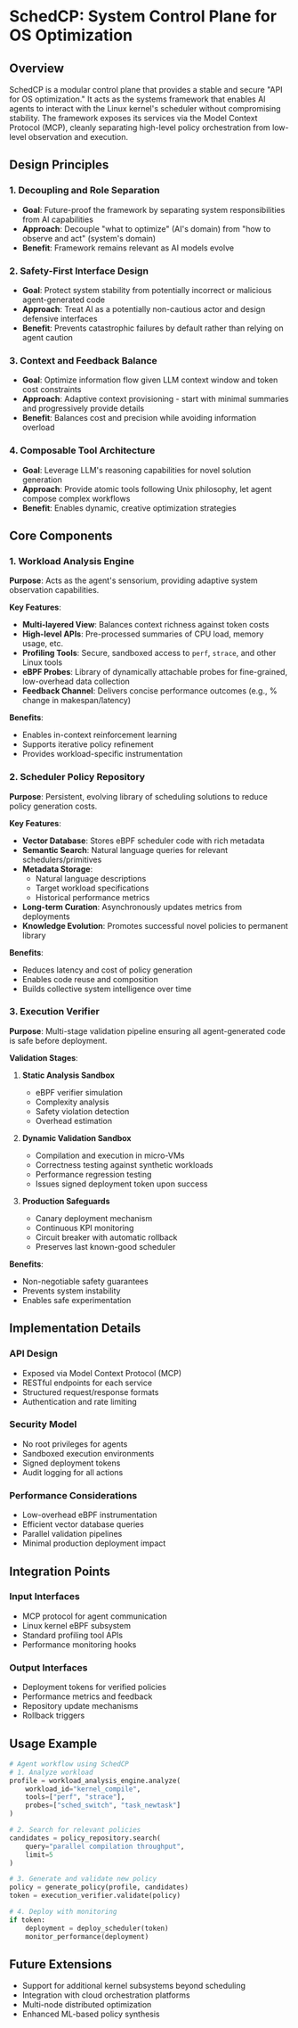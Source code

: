 # SchedCP: System Control Plane for OS Optimization

## Overview

SchedCP is a modular control plane that provides a stable and secure "API for OS optimization." It acts as the systems framework that enables AI agents to interact with the Linux kernel's scheduler without compromising stability. The framework exposes its services via the Model Context Protocol (MCP), cleanly separating high-level policy orchestration from low-level observation and execution.

## Design Principles

### 1. Decoupling and Role Separation
- **Goal**: Future-proof the framework by separating system responsibilities from AI capabilities
- **Approach**: Decouple "what to optimize" (AI's domain) from "how to observe and act" (system's domain)
- **Benefit**: Framework remains relevant as AI models evolve

### 2. Safety-First Interface Design
- **Goal**: Protect system stability from potentially incorrect or malicious agent-generated code
- **Approach**: Treat AI as a potentially non-cautious actor and design defensive interfaces
- **Benefit**: Prevents catastrophic failures by default rather than relying on agent caution

### 3. Context and Feedback Balance
- **Goal**: Optimize information flow given LLM context window and token cost constraints
- **Approach**: Adaptive context provisioning - start with minimal summaries and progressively provide details
- **Benefit**: Balances cost and precision while avoiding information overload

### 4. Composable Tool Architecture
- **Goal**: Leverage LLM's reasoning capabilities for novel solution generation
- **Approach**: Provide atomic tools following Unix philosophy, let agent compose complex workflows
- **Benefit**: Enables dynamic, creative optimization strategies

## Core Components

### 1. Workload Analysis Engine

**Purpose**: Acts as the agent's sensorium, providing adaptive system observation capabilities.

**Key Features**:
- **Multi-layered View**: Balances context richness against token costs
- **High-level APIs**: Pre-processed summaries of CPU load, memory usage, etc.
- **Profiling Tools**: Secure, sandboxed access to `perf`, `strace`, and other Linux tools
- **eBPF Probes**: Library of dynamically attachable probes for fine-grained, low-overhead data collection
- **Feedback Channel**: Delivers concise performance outcomes (e.g., % change in makespan/latency)

**Benefits**:
- Enables in-context reinforcement learning
- Supports iterative policy refinement
- Provides workload-specific instrumentation

### 2. Scheduler Policy Repository

**Purpose**: Persistent, evolving library of scheduling solutions to reduce policy generation costs.

**Key Features**:
- **Vector Database**: Stores eBPF scheduler code with rich metadata
- **Semantic Search**: Natural language queries for relevant schedulers/primitives
- **Metadata Storage**: 
  - Natural language descriptions
  - Target workload specifications
  - Historical performance metrics
- **Long-term Curation**: Asynchronously updates metrics from deployments
- **Knowledge Evolution**: Promotes successful novel policies to permanent library

**Benefits**:
- Reduces latency and cost of policy generation
- Enables code reuse and composition
- Builds collective system intelligence over time

### 3. Execution Verifier

**Purpose**: Multi-stage validation pipeline ensuring all agent-generated code is safe before deployment.

**Validation Stages**:

1. **Static Analysis Sandbox**
   - eBPF verifier simulation
   - Complexity analysis
   - Safety violation detection
   - Overhead estimation

2. **Dynamic Validation Sandbox**
   - Compilation and execution in micro-VMs
   - Correctness testing against synthetic workloads
   - Performance regression testing
   - Issues signed deployment token upon success

3. **Production Safeguards**
   - Canary deployment mechanism
   - Continuous KPI monitoring
   - Circuit breaker with automatic rollback
   - Preserves last known-good scheduler

**Benefits**:
- Non-negotiable safety guarantees
- Prevents system instability
- Enables safe experimentation

## Implementation Details

### API Design
- Exposed via Model Context Protocol (MCP)
- RESTful endpoints for each service
- Structured request/response formats
- Authentication and rate limiting

### Security Model
- No root privileges for agents
- Sandboxed execution environments
- Signed deployment tokens
- Audit logging for all actions

### Performance Considerations
- Low-overhead eBPF instrumentation
- Efficient vector database queries
- Parallel validation pipelines
- Minimal production deployment impact

## Integration Points

### Input Interfaces
- MCP protocol for agent communication
- Linux kernel eBPF subsystem
- Standard profiling tool APIs
- Performance monitoring hooks

### Output Interfaces
- Deployment tokens for verified policies
- Performance metrics and feedback
- Repository update mechanisms
- Rollback triggers

## Usage Example

```python
# Agent workflow using SchedCP
# 1. Analyze workload
profile = workload_analysis_engine.analyze(
    workload_id="kernel_compile",
    tools=["perf", "strace"],
    probes=["sched_switch", "task_newtask"]
)

# 2. Search for relevant policies
candidates = policy_repository.search(
    query="parallel compilation throughput",
    limit=5
)

# 3. Generate and validate new policy
policy = generate_policy(profile, candidates)
token = execution_verifier.validate(policy)

# 4. Deploy with monitoring
if token:
    deployment = deploy_scheduler(token)
    monitor_performance(deployment)
```

## Future Extensions

- Support for additional kernel subsystems beyond scheduling
- Integration with cloud orchestration platforms
- Multi-node distributed optimization
- Enhanced ML-based policy synthesis